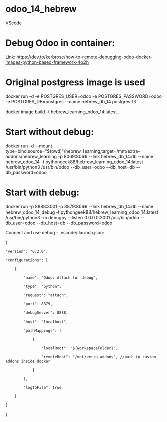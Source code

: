 # odoo_14_hebrew
VScode 

# Debug Odoo in container: 

Link: https://dev.to/kerbrose/how-to-remote-debugging-odoo-docker-images-python-based-framework-4o2h 

# Original postgress image is used 

docker run -d -e POSTGRES_USER=odoo -e POSTGRES_PASSWORD=odoo -e POSTGRES_DB=postgres --name hebrew_db_14 postgres:13 

docker image build -t hebrew_learning_odoo_14:latest . 

# Start without debug: 

docker run -d --mount type=bind,source="$(pwd)"/hebrew_learning,target=/mnt/extra-addons/hebrew_learning -p 8069:8069 --link hebrew_db_14:db --name hebrew_odoo_14 -t pythongeek88/hebrew_learning_odoo_14:latest /usr/bin/python3 /usr/bin/odoo --db_user=odoo --db_host=db --db_password=odoo 

# Start with debug: 

docker run -p 8888:3001 -p 8879:8069 --link hebrew_db_14:db --name hebrew_odoo_14_debug -t pythongeek88/hebrew_learning_odoo_14:latest /usr/bin/python3 -m debugpy --listen 0.0.0.0:3001 /usr/bin/odoo --db_user=odoo --db_host=db --db_password=odoo 

Connect and use debug - .vscode/ launch.json: 

{ 

    "version": "0.2.0", 

    "configurations": [ 

        { 

            "name": "Odoo: Attach for debug", 

            "type": "python", 

            "request": "attach", 

            "port": 8879, 

            "debugServer": 8888, 

            "host": "localhost", 

            "pathMappings": [ 

                { 

                    "localRoot": "${workspaceFolder}", 

                    "remoteRoot": "/mnt/extra-addons", //path to custom addons inside docker 

                } 

            ], 

            "logToFile": true 

        } 

    ] 

} 
